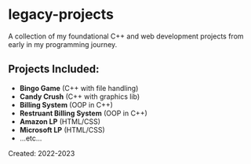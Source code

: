# legacy-projects
A collection of my foundational C++ and web development projects from early in my programming journey.

## Projects Included:
- **Bingo Game** (C++ with file handling)
- **Candy Crush** (C++ with graphics lib)
- **Billing System** (OOP in C++)
- **Restruant Billing System** (OOP in C++)
- **Amazon LP** (HTML/CSS)
- **Microsoft LP** (HTML/CSS)
- ...etc...

Created: 2022-2023
